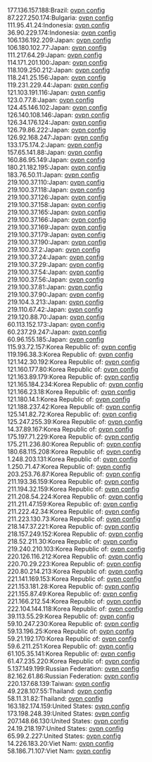 177.136.157.188:Brazil: [ovpn config](vpn/177_136_157_188.ovpn)  
87.227.250.174:Bulgaria: [ovpn config](vpn/87_227_250_174.ovpn)  
111.95.41.24:Indonesia: [ovpn config](vpn/111_95_41_24.ovpn)  
36.90.229.174:Indonesia: [ovpn config](vpn/36_90_229_174.ovpn)  
106.136.192.209:Japan: [ovpn config](vpn/106_136_192_209.ovpn)  
106.180.102.77:Japan: [ovpn config](vpn/106_180_102_77.ovpn)  
111.217.64.29:Japan: [ovpn config](vpn/111_217_64_29.ovpn)  
114.171.201.100:Japan: [ovpn config](vpn/114_171_201_100.ovpn)  
118.109.250.212:Japan: [ovpn config](vpn/118_109_250_212.ovpn)  
118.241.25.156:Japan: [ovpn config](vpn/118_241_25_156.ovpn)  
119.231.229.44:Japan: [ovpn config](vpn/119_231_229_44.ovpn)  
121.103.191.116:Japan: [ovpn config](vpn/121_103_191_116.ovpn)  
123.0.77.8:Japan: [ovpn config](vpn/123_0_77_8.ovpn)  
124.45.146.102:Japan: [ovpn config](vpn/124_45_146_102.ovpn)  
126.140.108.146:Japan: [ovpn config](vpn/126_140_108_146.ovpn)  
126.34.176.124:Japan: [ovpn config](vpn/126_34_176_124.ovpn)  
126.79.86.222:Japan: [ovpn config](vpn/126_79_86_222.ovpn)  
126.92.168.247:Japan: [ovpn config](vpn/126_92_168_247.ovpn)  
133.175.174.2:Japan: [ovpn config](vpn/133_175_174_2.ovpn)  
157.65.141.88:Japan: [ovpn config](vpn/157_65_141_88.ovpn)  
160.86.95.149:Japan: [ovpn config](vpn/160_86_95_149.ovpn)  
180.21.182.195:Japan: [ovpn config](vpn/180_21_182_195.ovpn)  
183.76.50.11:Japan: [ovpn config](vpn/183_76_50_11.ovpn)  
219.100.37.110:Japan: [ovpn config](vpn/219_100_37_110.ovpn)  
219.100.37.118:Japan: [ovpn config](vpn/219_100_37_118.ovpn)  
219.100.37.126:Japan: [ovpn config](vpn/219_100_37_126.ovpn)  
219.100.37.158:Japan: [ovpn config](vpn/219_100_37_158.ovpn)  
219.100.37.165:Japan: [ovpn config](vpn/219_100_37_165.ovpn)  
219.100.37.166:Japan: [ovpn config](vpn/219_100_37_166.ovpn)  
219.100.37.169:Japan: [ovpn config](vpn/219_100_37_169.ovpn)  
219.100.37.179:Japan: [ovpn config](vpn/219_100_37_179.ovpn)  
219.100.37.190:Japan: [ovpn config](vpn/219_100_37_190.ovpn)  
219.100.37.2:Japan: [ovpn config](vpn/219_100_37_2.ovpn)  
219.100.37.24:Japan: [ovpn config](vpn/219_100_37_24.ovpn)  
219.100.37.29:Japan: [ovpn config](vpn/219_100_37_29.ovpn)  
219.100.37.54:Japan: [ovpn config](vpn/219_100_37_54.ovpn)  
219.100.37.56:Japan: [ovpn config](vpn/219_100_37_56.ovpn)  
219.100.37.81:Japan: [ovpn config](vpn/219_100_37_81.ovpn)  
219.100.37.90:Japan: [ovpn config](vpn/219_100_37_90.ovpn)  
219.104.3.213:Japan: [ovpn config](vpn/219_104_3_213.ovpn)  
219.110.67.42:Japan: [ovpn config](vpn/219_110_67_42.ovpn)  
219.120.88.70:Japan: [ovpn config](vpn/219_120_88_70.ovpn)  
60.113.152.173:Japan: [ovpn config](vpn/60_113_152_173.ovpn)  
60.237.29.247:Japan: [ovpn config](vpn/60_237_29_247.ovpn)  
60.96.155.185:Japan: [ovpn config](vpn/60_96_155_185.ovpn)  
115.93.72.157:Korea Republic of: [ovpn config](vpn/115_93_72_157.ovpn)  
119.196.38.3:Korea Republic of: [ovpn config](vpn/119_196_38_3.ovpn)  
121.142.30.192:Korea Republic of: [ovpn config](vpn/121_142_30_192.ovpn)  
121.160.177.80:Korea Republic of: [ovpn config](vpn/121_160_177_80.ovpn)  
121.163.89.179:Korea Republic of: [ovpn config](vpn/121_163_89_179.ovpn)  
121.165.184.234:Korea Republic of: [ovpn config](vpn/121_165_184_234.ovpn)  
121.166.23.18:Korea Republic of: [ovpn config](vpn/121_166_23_18.ovpn)  
121.180.14.1:Korea Republic of: [ovpn config](vpn/121_180_14_1.ovpn)  
121.188.237.42:Korea Republic of: [ovpn config](vpn/121_188_237_42.ovpn)  
125.141.82.72:Korea Republic of: [ovpn config](vpn/125_141_82_72.ovpn)  
125.247.255.39:Korea Republic of: [ovpn config](vpn/125_247_255_39.ovpn)  
14.37.89.167:Korea Republic of: [ovpn config](vpn/14_37_89_167.ovpn)  
175.197.71.229:Korea Republic of: [ovpn config](vpn/175_197_71_229.ovpn)  
175.211.236.80:Korea Republic of: [ovpn config](vpn/175_211_236_80.ovpn)  
180.68.115.208:Korea Republic of: [ovpn config](vpn/180_68_115_208.ovpn)  
1.248.203.131:Korea Republic of: [ovpn config](vpn/1_248_203_131.ovpn)  
1.250.71.47:Korea Republic of: [ovpn config](vpn/1_250_71_47.ovpn)  
203.253.76.87:Korea Republic of: [ovpn config](vpn/203_253_76_87.ovpn)  
211.193.36.159:Korea Republic of: [ovpn config](vpn/211_193_36_159.ovpn)  
211.194.32.159:Korea Republic of: [ovpn config](vpn/211_194_32_159.ovpn)  
211.208.54.224:Korea Republic of: [ovpn config](vpn/211_208_54_224.ovpn)  
211.211.47.159:Korea Republic of: [ovpn config](vpn/211_211_47_159.ovpn)  
211.222.42.34:Korea Republic of: [ovpn config](vpn/211_222_42_34.ovpn)  
211.223.130.73:Korea Republic of: [ovpn config](vpn/211_223_130_73.ovpn)  
218.147.37.221:Korea Republic of: [ovpn config](vpn/218_147_37_221.ovpn)  
218.157.249.152:Korea Republic of: [ovpn config](vpn/218_157_249_152.ovpn)  
218.52.211.30:Korea Republic of: [ovpn config](vpn/218_52_211_30.ovpn)  
219.240.210.103:Korea Republic of: [ovpn config](vpn/219_240_210_103.ovpn)  
220.126.116.212:Korea Republic of: [ovpn config](vpn/220_126_116_212.ovpn)  
220.70.29.223:Korea Republic of: [ovpn config](vpn/220_70_29_223.ovpn)  
220.80.214.213:Korea Republic of: [ovpn config](vpn/220_80_214_213.ovpn)  
221.141.169.153:Korea Republic of: [ovpn config](vpn/221_141_169_153.ovpn)  
221.153.181.28:Korea Republic of: [ovpn config](vpn/221_153_181_28.ovpn)  
221.155.87.49:Korea Republic of: [ovpn config](vpn/221_155_87_49.ovpn)  
221.166.212.54:Korea Republic of: [ovpn config](vpn/221_166_212_54.ovpn)  
222.104.144.118:Korea Republic of: [ovpn config](vpn/222_104_144_118.ovpn)  
39.113.55.29:Korea Republic of: [ovpn config](vpn/39_113_55_29.ovpn)  
59.10.247.230:Korea Republic of: [ovpn config](vpn/59_10_247_230.ovpn)  
59.13.196.25:Korea Republic of: [ovpn config](vpn/59_13_196_25.ovpn)  
59.21.192.170:Korea Republic of: [ovpn config](vpn/59_21_192_170.ovpn)  
59.6.211.251:Korea Republic of: [ovpn config](vpn/59_6_211_251.ovpn)  
61.105.35.141:Korea Republic of: [ovpn config](vpn/61_105_35_141.ovpn)  
61.47.235.220:Korea Republic of: [ovpn config](vpn/61_47_235_220.ovpn)  
5.137.149.199:Russian Federation: [ovpn config](vpn/5_137_149_199.ovpn)  
82.162.61.86:Russian Federation: [ovpn config](vpn/82_162_61_86.ovpn)  
220.137.68.139:Taiwan: [ovpn config](vpn/220_137_68_139.ovpn)  
49.228.107.55:Thailand: [ovpn config](vpn/49_228_107_55.ovpn)  
58.11.31.82:Thailand: [ovpn config](vpn/58_11_31_82.ovpn)  
163.182.174.159:United States: [ovpn config](vpn/163_182_174_159.ovpn)  
173.198.248.39:United States: [ovpn config](vpn/173_198_248_39.ovpn)  
207.148.66.130:United States: [ovpn config](vpn/207_148_66_130.ovpn)  
24.19.218.197:United States: [ovpn config](vpn/24_19_218_197.ovpn)  
65.99.2.227:United States: [ovpn config](vpn/65_99_2_227.ovpn)  
14.226.183.20:Viet Nam: [ovpn config](vpn/14_226_183_20.ovpn)  
58.186.71.107:Viet Nam: [ovpn config](vpn/58_186_71_107.ovpn)  
